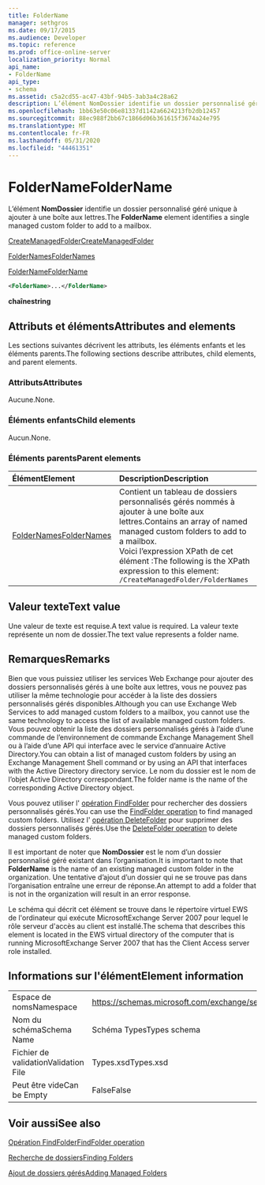```yaml
---
title: FolderName
manager: sethgros
ms.date: 09/17/2015
ms.audience: Developer
ms.topic: reference
ms.prod: office-online-server
localization_priority: Normal
api_name:
- FolderName
api_type:
- schema
ms.assetid: c5a2cd55-ac47-43bf-94b5-3ab3a4c28a62
description: L’élément NomDossier identifie un dossier personnalisé géré unique à ajouter à une boîte aux lettres.
ms.openlocfilehash: 1bb63e50c06e81337d1142a6624213fb2db12457
ms.sourcegitcommit: 88ec988f2bb67c1866d06b361615f3674a24e795
ms.translationtype: MT
ms.contentlocale: fr-FR
ms.lasthandoff: 05/31/2020
ms.locfileid: "44461351"
---
```

# <a name="foldername"></a><span data-ttu-id="5d555-103">FolderName</span><span class="sxs-lookup"><span data-stu-id="5d555-103">FolderName</span></span>

<span data-ttu-id="5d555-104">L’élément **NomDossier** identifie un dossier personnalisé géré unique à ajouter à une boîte aux lettres.</span><span class="sxs-lookup"><span data-stu-id="5d555-104">The **FolderName** element identifies a single managed custom folder to add to a mailbox.</span></span> 
  
[<span data-ttu-id="5d555-105">CreateManagedFolder</span><span class="sxs-lookup"><span data-stu-id="5d555-105">CreateManagedFolder</span></span>](createmanagedfolder.md)
  
[<span data-ttu-id="5d555-106">FolderNames</span><span class="sxs-lookup"><span data-stu-id="5d555-106">FolderNames</span></span>](foldernames.md)
  
[<span data-ttu-id="5d555-107">FolderName</span><span class="sxs-lookup"><span data-stu-id="5d555-107">FolderName</span></span>](foldername.md)
  
```xml
<FolderName>...</FolderName>
```

 <span data-ttu-id="5d555-108">**chaîne**</span><span class="sxs-lookup"><span data-stu-id="5d555-108">**string**</span></span>
## <a name="attributes-and-elements"></a><span data-ttu-id="5d555-109">Attributs et éléments</span><span class="sxs-lookup"><span data-stu-id="5d555-109">Attributes and elements</span></span>

<span data-ttu-id="5d555-110">Les sections suivantes décrivent les attributs, les éléments enfants et les éléments parents.</span><span class="sxs-lookup"><span data-stu-id="5d555-110">The following sections describe attributes, child elements, and parent elements.</span></span>
  
### <a name="attributes"></a><span data-ttu-id="5d555-111">Attributs</span><span class="sxs-lookup"><span data-stu-id="5d555-111">Attributes</span></span>

<span data-ttu-id="5d555-112">Aucune.</span><span class="sxs-lookup"><span data-stu-id="5d555-112">None.</span></span>
  
### <a name="child-elements"></a><span data-ttu-id="5d555-113">Éléments enfants</span><span class="sxs-lookup"><span data-stu-id="5d555-113">Child elements</span></span>

<span data-ttu-id="5d555-114">Aucun.</span><span class="sxs-lookup"><span data-stu-id="5d555-114">None.</span></span>
  
### <a name="parent-elements"></a><span data-ttu-id="5d555-115">Éléments parents</span><span class="sxs-lookup"><span data-stu-id="5d555-115">Parent elements</span></span>

|<span data-ttu-id="5d555-116">**Élément**</span><span class="sxs-lookup"><span data-stu-id="5d555-116">**Element**</span></span>|<span data-ttu-id="5d555-117">**Description**</span><span class="sxs-lookup"><span data-stu-id="5d555-117">**Description**</span></span>|
|:-----|:-----|
|[<span data-ttu-id="5d555-118">FolderNames</span><span class="sxs-lookup"><span data-stu-id="5d555-118">FolderNames</span></span>](foldernames.md) <br/> |<span data-ttu-id="5d555-119">Contient un tableau de dossiers personnalisés gérés nommés à ajouter à une boîte aux lettres.</span><span class="sxs-lookup"><span data-stu-id="5d555-119">Contains an array of named managed custom folders to add to a mailbox.</span></span>  <br/> <span data-ttu-id="5d555-120">Voici l’expression XPath de cet élément :</span><span class="sxs-lookup"><span data-stu-id="5d555-120">The following is the XPath expression to this element:</span></span>  <br/>  `/CreateManagedFolder/FolderNames` <br/> |
   
## <a name="text-value"></a><span data-ttu-id="5d555-121">Valeur texte</span><span class="sxs-lookup"><span data-stu-id="5d555-121">Text value</span></span>

<span data-ttu-id="5d555-122">Une valeur de texte est requise.</span><span class="sxs-lookup"><span data-stu-id="5d555-122">A text value is required.</span></span> <span data-ttu-id="5d555-123">La valeur texte représente un nom de dossier.</span><span class="sxs-lookup"><span data-stu-id="5d555-123">The text value represents a folder name.</span></span>
  
## <a name="remarks"></a><span data-ttu-id="5d555-124">Remarques</span><span class="sxs-lookup"><span data-stu-id="5d555-124">Remarks</span></span>

<span data-ttu-id="5d555-125">Bien que vous puissiez utiliser les services Web Exchange pour ajouter des dossiers personnalisés gérés à une boîte aux lettres, vous ne pouvez pas utiliser la même technologie pour accéder à la liste des dossiers personnalisés gérés disponibles.</span><span class="sxs-lookup"><span data-stu-id="5d555-125">Although you can use Exchange Web Services to add managed custom folders to a mailbox, you cannot use the same technology to access the list of available managed custom folders.</span></span> <span data-ttu-id="5d555-126">Vous pouvez obtenir la liste des dossiers personnalisés gérés à l’aide d’une commande de l’environnement de commande Exchange Management Shell ou à l’aide d’une API qui interface avec le service d’annuaire Active Directory.</span><span class="sxs-lookup"><span data-stu-id="5d555-126">You can obtain a list of managed custom folders by using an Exchange Management Shell command or by using an API that interfaces with the Active Directory directory service.</span></span> <span data-ttu-id="5d555-127">Le nom du dossier est le nom de l’objet Active Directory correspondant.</span><span class="sxs-lookup"><span data-stu-id="5d555-127">The folder name is the name of the corresponding Active Directory object.</span></span>
  
<span data-ttu-id="5d555-128">Vous pouvez utiliser l' [opération FindFolder](findfolder-operation.md) pour rechercher des dossiers personnalisés gérés.</span><span class="sxs-lookup"><span data-stu-id="5d555-128">You can use the [FindFolder operation](findfolder-operation.md) to find managed custom folders.</span></span> <span data-ttu-id="5d555-129">Utilisez l' [opération DeleteFolder](deletefolder-operation.md) pour supprimer des dossiers personnalisés gérés.</span><span class="sxs-lookup"><span data-stu-id="5d555-129">Use the [DeleteFolder operation](deletefolder-operation.md) to delete managed custom folders.</span></span> 
  
<span data-ttu-id="5d555-130">Il est important de noter que **NomDossier** est le nom d’un dossier personnalisé géré existant dans l’organisation.</span><span class="sxs-lookup"><span data-stu-id="5d555-130">It is important to note that **FolderName** is the name of an existing managed custom folder in the organization.</span></span> <span data-ttu-id="5d555-131">Une tentative d’ajout d’un dossier qui ne se trouve pas dans l’organisation entraîne une erreur de réponse.</span><span class="sxs-lookup"><span data-stu-id="5d555-131">An attempt to add a folder that is not in the organization will result in an error response.</span></span> 
  
<span data-ttu-id="5d555-132">Le schéma qui décrit cet élément se trouve dans le répertoire virtuel EWS de l'ordinateur qui exécute MicrosoftExchange Server 2007 pour lequel le rôle serveur d'accès au client est installé.</span><span class="sxs-lookup"><span data-stu-id="5d555-132">The schema that describes this element is located in the EWS virtual directory of the computer that is running MicrosoftExchange Server 2007 that has the Client Access server role installed.</span></span>
  
## <a name="element-information"></a><span data-ttu-id="5d555-133">Informations sur l'élément</span><span class="sxs-lookup"><span data-stu-id="5d555-133">Element information</span></span>

|||
|:-----|:-----|
|<span data-ttu-id="5d555-134">Espace de noms</span><span class="sxs-lookup"><span data-stu-id="5d555-134">Namespace</span></span>  <br/> |https://schemas.microsoft.com/exchange/services/2006/types  <br/> |
|<span data-ttu-id="5d555-135">Nom du schéma</span><span class="sxs-lookup"><span data-stu-id="5d555-135">Schema Name</span></span>  <br/> |<span data-ttu-id="5d555-136">Schéma Types</span><span class="sxs-lookup"><span data-stu-id="5d555-136">Types schema</span></span>  <br/> |
|<span data-ttu-id="5d555-137">Fichier de validation</span><span class="sxs-lookup"><span data-stu-id="5d555-137">Validation File</span></span>  <br/> |<span data-ttu-id="5d555-138">Types.xsd</span><span class="sxs-lookup"><span data-stu-id="5d555-138">Types.xsd</span></span>  <br/> |
|<span data-ttu-id="5d555-139">Peut être vide</span><span class="sxs-lookup"><span data-stu-id="5d555-139">Can be Empty</span></span>  <br/> |<span data-ttu-id="5d555-140">False</span><span class="sxs-lookup"><span data-stu-id="5d555-140">False</span></span>  <br/> |
   
## <a name="see-also"></a><span data-ttu-id="5d555-141">Voir aussi</span><span class="sxs-lookup"><span data-stu-id="5d555-141">See also</span></span>



[<span data-ttu-id="5d555-142">Opération FindFolder</span><span class="sxs-lookup"><span data-stu-id="5d555-142">FindFolder operation</span></span>](findfolder-operation.md)


[<span data-ttu-id="5d555-143">Recherche de dossiers</span><span class="sxs-lookup"><span data-stu-id="5d555-143">Finding Folders</span></span>](https://msdn.microsoft.com/library/9124d868-017a-43f0-b915-5c0082cacec9%28Office.15%29.aspx)
  
[<span data-ttu-id="5d555-144">Ajout de dossiers gérés</span><span class="sxs-lookup"><span data-stu-id="5d555-144">Adding Managed Folders</span></span>](https://msdn.microsoft.com/library/846658c6-7043-40fb-8439-19f97c2a967f%28Office.15%29.aspx)

